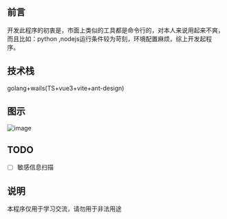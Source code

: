 ## 前言
开发此程序的初衷是，市面上类似的工具都是命令行的，对本人来说用起来不爽，而且比如：python ,nodejs运行条件较为苛刻，环境配置麻烦，综上开发起程序。

## 技术栈
golang+wails(TS+vue3+vite+ant-design)

## 图示
![image](https://user-images.githubusercontent.com/53891640/212649368-9ea3852e-14e6-4a09-8b05-94f1cc538fbb.png)


## TODO
- [ ] 敏感信息扫描

## 说明
本程序仅用于学习交流，请勿用于非法用途
